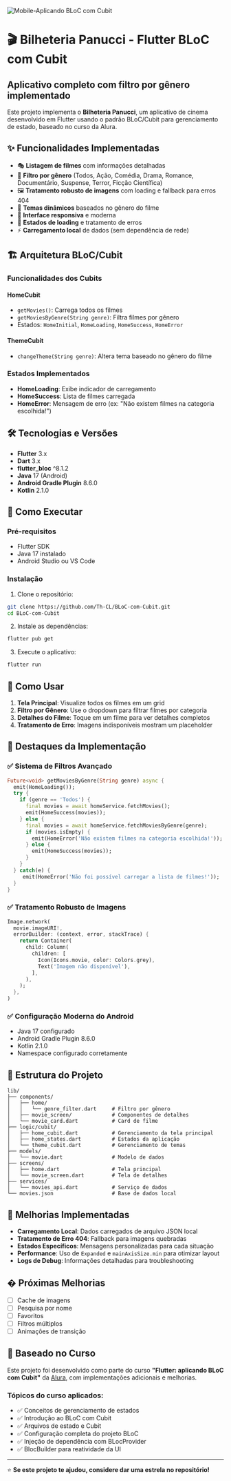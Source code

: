 ![Mobile-Aplicando BLoC com Cubit](https://github.com/alura-cursos/3033-bloc-com-cubit/assets/22684176/a1b98f40-085b-4a5c-ab7d-757bda996730)

# 🎬 Bilheteria Panucci - Flutter BLoC com Cubit

## Aplicativo completo com filtro por gênero implementado

Este projeto implementa o **Bilheteria Panucci**, um aplicativo de cinema desenvolvido em Flutter usando o padrão BLoC/Cubit para gerenciamento de estado, baseado no curso da Alura.

## ✨ Funcionalidades Implementadas

- 🎭 **Listagem de filmes** com informações detalhadas
- 🎯 **Filtro por gênero** (Todos, Ação, Comédia, Drama, Romance, Documentário, Suspense, Terror, Ficção Científica)
- 🖼️ **Tratamento robusto de imagens** com loading e fallback para erros 404
- 🎨 **Temas dinâmicos** baseados no gênero do filme
- 📱 **Interface responsiva** e moderna
- 🔄 **Estados de loading** e tratamento de erros
- ⚡ **Carregamento local** de dados (sem dependência de rede)

## 🏗️ Arquitetura BLoC/Cubit

### Funcionalidades dos Cubits

#### HomeCubit
- `getMovies()`: Carrega todos os filmes
- `getMoviesByGenre(String genre)`: Filtra filmes por gênero
- Estados: `HomeInitial`, `HomeLoading`, `HomeSuccess`, `HomeError`

#### ThemeCubit
- `changeTheme(String genre)`: Altera tema baseado no gênero do filme

### Estados Implementados
- **HomeLoading**: Exibe indicador de carregamento
- **HomeSuccess**: Lista de filmes carregada
- **HomeError**: Mensagem de erro (ex: "Não existem filmes na categoria escolhida!")

## 🛠️ Tecnologias e Versões

- **Flutter** 3.x
- **Dart** 3.x
- **flutter_bloc** ^8.1.2
- **Java** 17 (Android)
- **Android Gradle Plugin** 8.6.0
- **Kotlin** 2.1.0

## 🚀 Como Executar

### Pré-requisitos
- Flutter SDK
- Java 17 instalado
- Android Studio ou VS Code

### Instalação

1. Clone o repositório:
```bash
git clone https://github.com/Th-CL/BLoC-com-Cubit.git
cd BLoC-com-Cubit
```

2. Instale as dependências:
```bash
flutter pub get
```

3. Execute o aplicativo:
```bash
flutter run
```

## 📱 Como Usar

1. **Tela Principal**: Visualize todos os filmes em um grid
2. **Filtro por Gênero**: Use o dropdown para filtrar filmes por categoria
3. **Detalhes do Filme**: Toque em um filme para ver detalhes completos
4. **Tratamento de Erro**: Imagens indisponíveis mostram um placeholder

## 🎯 Destaques da Implementação

### ✅ Sistema de Filtros Avançado
```dart
Future<void> getMoviesByGenre(String genre) async {
  emit(HomeLoading());
  try {
    if (genre == 'Todos') {
      final movies = await homeService.fetchMovies();
      emit(HomeSuccess(movies));
    } else {
      final movies = await homeService.fetchMoviesByGenre(genre);
      if (movies.isEmpty) {
        emit(HomeError('Não existem filmes na categoria escolhida!'));
      } else {
        emit(HomeSuccess(movies));
      }
    }
  } catch(e) {
     emit(HomeError('Não foi possível carregar a lista de filmes!'));
  }
}
```

### ✅ Tratamento Robusto de Imagens
```dart
Image.network(
  movie.imageURI!,
  errorBuilder: (context, error, stackTrace) {
    return Container(
      child: Column(
        children: [
          Icon(Icons.movie, color: Colors.grey),
          Text('Imagem não disponível'),
        ],
      ),
    );
  },
)
```

### ✅ Configuração Moderna do Android
- Java 17 configurado
- Android Gradle Plugin 8.6.0
- Kotlin 2.1.0
- Namespace configurado corretamente

## 📁 Estrutura do Projeto

```
lib/
├── components/
│   ├── home/
│   │   └── genre_filter.dart     # Filtro por gênero
│   ├── movie_screen/             # Componentes de detalhes
│   └── movie_card.dart           # Card de filme
├── logic/cubit/
│   ├── home_cubit.dart           # Gerenciamento da tela principal
│   ├── home_states.dart          # Estados da aplicação
│   └── theme_cubit.dart          # Gerenciamento de temas
├── models/
│   └── movie.dart                # Modelo de dados
├── screens/
│   ├── home.dart                 # Tela principal
│   └── movie_screen.dart         # Tela de detalhes
├── services/
│   └── movies_api.dart           # Serviço de dados
└── movies.json                   # Base de dados local
```

## 🔄 Melhorias Implementadas

- **Carregamento Local**: Dados carregados de arquivo JSON local
- **Tratamento de Erro 404**: Fallback para imagens quebradas
- **Estados Específicos**: Mensagens personalizadas para cada situação
- **Performance**: Uso de `Expanded` e `mainAxisSize.min` para otimizar layout
- **Logs de Debug**: Informações detalhadas para troubleshooting

## � Próximas Melhorias

- [ ] Cache de imagens
- [ ] Pesquisa por nome
- [ ] Favoritos
- [ ] Filtros múltiplos
- [ ] Animações de transição

## 🤝 Baseado no Curso

Este projeto foi desenvolvido como parte do curso **"Flutter: aplicando BLoC com Cubit"** da [Alura](https://alura.com.br), com implementações adicionais e melhorias.

### Tópicos do curso aplicados:
- ✅ Conceitos de gerenciamento de estados
- ✅ Introdução ao BLoC com Cubit
- ✅ Arquivos de estado e Cubit
- ✅ Configuração completa do projeto BLoC
- ✅ Injeção de dependência com BLocProvider
- ✅ BlocBuilder para reatividade da UI

---

⭐ **Se este projeto te ajudou, considere dar uma estrela no repositório!**
